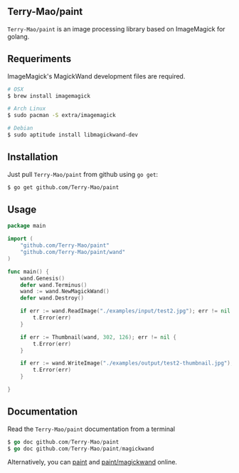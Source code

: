 ## Terry-Mao/paint

`Terry-Mao/paint` is an image processing library based on ImageMagick for golang.

## Requeriments

ImageMagick's MagickWand development files are required.

```sh
# OSX
$ brew install imagemagick

# Arch Linux
$ sudo pacman -S extra/imagemagick

# Debian
$ sudo aptitude install libmagickwand-dev
```

## Installation

Just pull `Terry-Mao/paint` from github using `go get`:

```sh
$ go get github.com/Terry-Mao/paint
```

## Usage

```go
package main

import (
    "github.com/Terry-Mao/paint"
    "github.com/Terry-Mao/paint/wand"
)

func main() {
    wand.Genesis()
    defer wand.Terminus()
    wand := wand.NewMagickWand()
    defer wand.Destroy()

    if err := wand.ReadImage("./examples/input/test2.jpg"); err != nil {
        t.Error(err)
    }

    if err := Thumbnail(wand, 302, 126); err != nil {
        t.Error(err)
    }

    if err := wand.WriteImage("./examples/output/test2-thumbnail.jpg"); err != nil {
        t.Error(err)
    }

}
```

## Documentation

Read the `Terry-Mao/paint` documentation from a terminal

```go
$ go doc github.com/Terry-Mao/paint
$ go doc github.com/Terry-Mao/paint/magickwand
```

Alternatively, you can [paint](http://go.pkgdoc.org/github.com/Terry-Mao/paint) and [paint/magickwand](http://go.pkgdoc.org/github.com/Terry-Mao/paint/magickwand) online.
